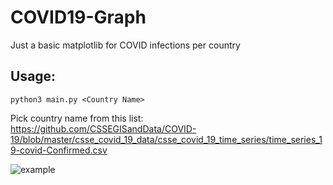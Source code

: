 # COVID19-Graph
Just a basic matplotlib for COVID infections per country

## Usage:
```python3 main.py <Country Name>```
<br>

Pick country name from this list: https://github.com/CSSEGISandData/COVID-19/blob/master/csse_covid_19_data/csse_covid_19_time_series/time_series_19-covid-Confirmed.csv

![example](https://github.com/tsarpaul/COVID19-Graph/blob/master/image.png)
